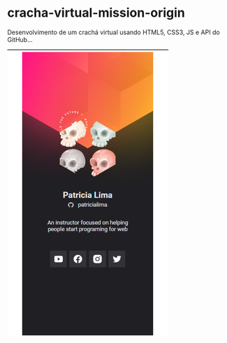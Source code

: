 # cracha-virtual-mission-origin

Desenvolvimento de um  crachá virtual usando HTML5, CSS3, JS e API do GitHub...


![Clone-netflix](https://github.com/Patricia17991/cracha-virtual-mission-origin/blob/main/Captura%20de%20Tela%20(84).png) 
